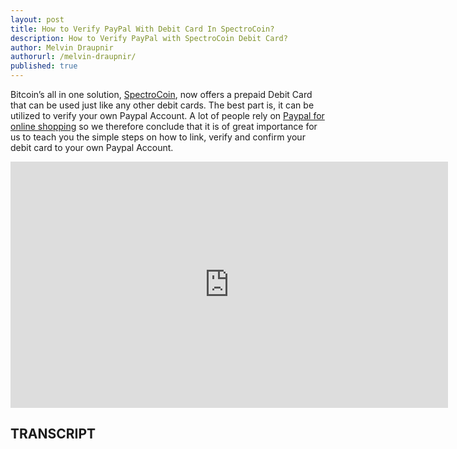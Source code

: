 ```yaml
---
layout: post
title: How to Verify PayPal With Debit Card In SpectroCoin?
description: How to Verify PayPal with SpectroCoin Debit Card?
author: Melvin Draupnir
authorurl: /melvin-draupnir/
published: true
---
```

 
<p>Bitcoin’s all in one solution, <a href="/spectrocoin/">SpectroCoin</a>, now offers a prepaid Debit Card that can be used just like any other debit cards. The best part is, it can be utilized to verify your own Paypal Account. A lot of people rely on <a href="http://geni.us/spectrocoin">Paypal for online shopping</a> so we therefore conclude that it is of great importance for us to teach you the simple steps on how to link, verify and confirm your debit card to your own Paypal Account.</p>

<center><iframe width="700" height="394" src="https://www.youtube.com/embed/5g_ymbRgFj0" frameborder="0" allowfullscreen></iframe></center>

<h2>TRANSCRIPT</h2>
